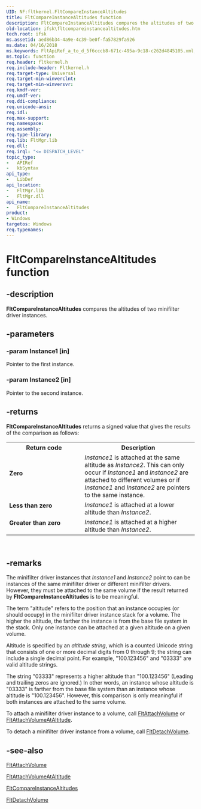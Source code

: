 ```yaml
---
UID: NF:fltkernel.FltCompareInstanceAltitudes
title: FltCompareInstanceAltitudes function
description: FltCompareInstanceAltitudes compares the altitudes of two minifilter driver instances.
old-location: ifsk\fltcompareinstancealtitudes.htm
tech.root: ifsk
ms.assetid: aed86b34-4a9e-4c39-be0f-fa57829fa926
ms.date: 04/16/2018
ms.keywords: FltApiRef_a_to_d_5f6cccb8-671c-495a-9c18-c262d4845105.xml, FltCompareInstanceAltitudes, FltCompareInstanceAltitudes function [Installable File System Drivers], fltkernel/FltCompareInstanceAltitudes, ifsk.fltcompareinstancealtitudes
ms.topic: function
req.header: fltkernel.h
req.include-header: Fltkernel.h
req.target-type: Universal
req.target-min-winverclnt: 
req.target-min-winversvr: 
req.kmdf-ver: 
req.umdf-ver: 
req.ddi-compliance: 
req.unicode-ansi: 
req.idl: 
req.max-support: 
req.namespace: 
req.assembly: 
req.type-library: 
req.lib: FltMgr.lib
req.dll: 
req.irql: "<= DISPATCH_LEVEL"
topic_type:
-	APIRef
-	kbSyntax
api_type:
-	LibDef
api_location:
-	FltMgr.lib
-	FltMgr.dll
api_name:
-	FltCompareInstanceAltitudes
product:
- Windows
targetos: Windows
req.typenames: 
---
```


# FltCompareInstanceAltitudes function


## -description


<b>FltCompareInstanceAltitudes</b> compares the altitudes of two minifilter driver instances. 


## -parameters




### -param Instance1 [in]

Pointer to the first instance. 


### -param Instance2 [in]

Pointer to the second instance. 


## -returns



<b>FltCompareInstanceAltitudes</b> returns a signed value that gives the results of the comparison as follows: 

<table>
<tr>
<th>Return code</th>
<th>Description</th>
</tr>
<tr>
<td width="40%">
<dl>
<dt><b>Zero</b></dt>
</dl>
</td>
<td width="60%">
<i>Instance1</i> is attached at the same altitude as <i>Instance2</i>. This can only occur if <i>Instance1</i> and <i>Instance2</i> are attached to different volumes or if <i>Instance1</i> and <i>Instance2</i> are pointers to the same instance. 

</td>
</tr>
<tr>
<td width="40%">
<dl>
<dt><b>Less than zero</b></dt>
</dl>
</td>
<td width="60%">
<i>Instance1</i> is attached at a lower altitude than <i>Instance2</i>. 

</td>
</tr>
<tr>
<td width="40%">
<dl>
<dt><b>Greater than zero</b></dt>
</dl>
</td>
<td width="60%">
<i>Instance1</i> is attached at a higher altitude than <i>Instance2</i>. 

</td>
</tr>
</table>
 




## -remarks



The minifilter driver instances that <i>Instance1</i> and <i>Instance2</i> point to can be instances of the same minifilter driver or different minifilter drivers. However, they must be attached to the same volume if the result returned by <b>FltCompareInstanceAltitudes</b> is to be meaningful. 

The term "altitude" refers to the position that an instance occupies (or should occupy) in the minifilter driver instance stack for a volume. The higher the altitude, the farther the instance is from the base file system in the stack. Only one instance can be attached at a given altitude on a given volume. 

Altitude is specified by an <i>altitude string</i>, which is a counted Unicode string that consists of one or more decimal digits from 0 through 9; the string can include a single decimal point. For example, "100.123456" and "03333" are valid altitude strings. 

The string "03333" represents a higher altitude than "100.123456" (Leading and trailing zeros are ignored.) In other words, an instance whose altitude is "03333" is farther from the base file system than an instance whose altitude is "100.123456". However, this comparison is only meaningful if both instances are attached to the same volume. 

To attach a minifilter driver instance to a volume, call <a href="https://msdn.microsoft.com/library/windows/hardware/ff541772">FltAttachVolume</a> or <a href="https://msdn.microsoft.com/library/windows/hardware/ff541775">FltAttachVolumeAtAltitude</a>. 

To detach a minifilter driver instance from a volume, call <a href="https://msdn.microsoft.com/library/windows/hardware/ff542041">FltDetachVolume</a>. 




## -see-also




<a href="https://msdn.microsoft.com/library/windows/hardware/ff541772">FltAttachVolume</a>



<a href="https://msdn.microsoft.com/library/windows/hardware/ff541775">FltAttachVolumeAtAltitude</a>



<a href="https://msdn.microsoft.com/library/windows/hardware/ff541889">FltCompareInstanceAltitudes</a>



<a href="https://msdn.microsoft.com/library/windows/hardware/ff542041">FltDetachVolume</a>
 

 

